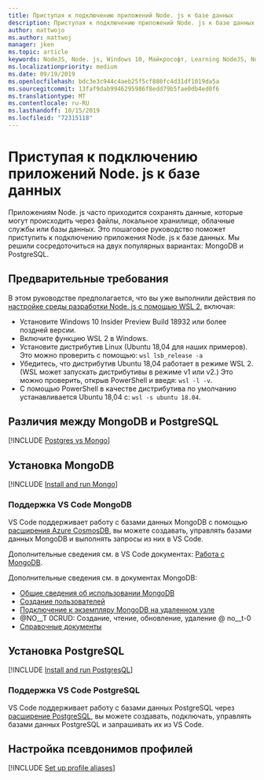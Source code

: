 ```yaml
---
title: Приступая к подключению приложений Node. js к базе данных
description: Приступая к подключению приложений Node. js к базе данных в Windows.
author: mattwojo
ms.author: mattwoj
manager: jken
ms.topic: article
keywords: NodeJS, Node. js, Windows 10, Майкрософт, Learning NodeJS, Node в Windows, Node на WSL, Node в Linux в Windows, Установка узла в Windows, NodeJS с VS Code, разработка с помощью узла в Windows, разработка с помощью NodeJS в Windows, установка node на WSL, NodeJS в Windows Подсистема для Linux
ms.localizationpriority: medium
ms.date: 09/19/2019
ms.openlocfilehash: bdc3e3c944c4aeb25f5cf880fc4d31df1019da5a
ms.sourcegitcommit: 13faf9dab9946295986f8edd79b5fae0db4ed0f6
ms.translationtype: MT
ms.contentlocale: ru-RU
ms.lasthandoff: 10/15/2019
ms.locfileid: "72315118"
---
```

# <a name="get-started-connecting-nodejs-apps-to-a-database"></a>Приступая к подключению приложений Node. js к базе данных

Приложениям Node. js часто приходится сохранять данные, которые могут происходить через файлы, локальное хранилище, облачные службы или базы данных. Это пошаговое руководство поможет приступить к подключению приложения Node. js к базе данных. Мы решили сосредоточиться на двух популярных вариантах: MongoDB и PostgreSQL.

## <a name="prerequisites"></a>Предварительные требования

В этом руководстве предполагается, что вы уже выполнили действия по [настройке среды разработки Node. js с помощью WSL 2](./setup-on-wsl2.md), включая:

- Установите Windows 10 Insider Preview Build 18932 или более поздней версии.
- Включите функцию WSL 2 в Windows.
- Установите дистрибутив Linux (Ubuntu 18,04 для наших примеров). Это можно проверить с помощью: `wsl lsb_release -a`
- Убедитесь, что дистрибутив Ubuntu 18,04 работает в режиме WSL 2. (WSL может запускать дистрибутивы в режиме v1 или v2.) Это можно проверить, открыв PowerShell и введя: `wsl -l -v`.
- С помощью PowerShell в качестве дистрибутива по умолчанию устанавливается Ubuntu 18,04 с: `wsl -s ubuntu 18.04`.

## <a name="differences-between-mongodb-and-postgresql"></a>Различия между MongoDB и PostgreSQL

[!INCLUDE [Postgres vs Mongo](../includes/postgres-v-mongo.md)]

## <a name="install-mongodb"></a>Установка MongoDB

[!INCLUDE [Install and run Mongo](../includes/install-and-run-mongo.md)]

### <a name="vs-code-support-for-mongodb"></a>Поддержка VS Code MongoDB

VS Code поддерживает работу с базами данных MongoDB с помощью [расширения Azure CosmosDB](https://marketplace.visualstudio.com/items?itemName=ms-azuretools.vscode-cosmosdb), вы можете создавать, управлять базами данных MongoDB и выполнять запросы из них в VS Code.

Дополнительные сведения см. в VS Code документах: [Работа с MongoDB](https://code.visualstudio.com/docs/azure/mongodb).

Дополнительные сведения см. в документах MongoDB:

- [Общие сведения об использовании MongoDB](https://docs.mongodb.com/manual/introduction/)
- [Создание пользователей](https://docs.mongodb.com/manual/tutorial/create-users/)
- [Подключение к экземпляру MongoDB на удаленном узле](https://docs.mongodb.com/manual/mongo/#mongodb-instance-on-a-remote-host)
- @NO__T 0CRUD: Создание, чтение, обновление, удаление @ no__t-0
- [Справочные документы](https://docs.mongodb.com/manual/reference/)

## <a name="install-postgresql"></a>Установка PostgreSQL

[!INCLUDE [Install and run PostgresQL](../includes/install-and-run-postgres.md)]

### <a name="vs-code-support-for-postgresql"></a>Поддержка VS Code PostgreSQL

VS Code поддерживает работу с базами данных PostgreSQL через [расширение PostgreSQL](https://marketplace.visualstudio.com/items?itemName=ms-ossdata.vscode-postgresql), вы можете создавать, подключать, управлять базами данных PostgreSQL и запрашивать их из VS Code.

## <a name="set-up-profile-aliases"></a>Настройка псевдонимов профилей

[!INCLUDE [Set up profile aliases](../includes/profile-aliases.md)]
